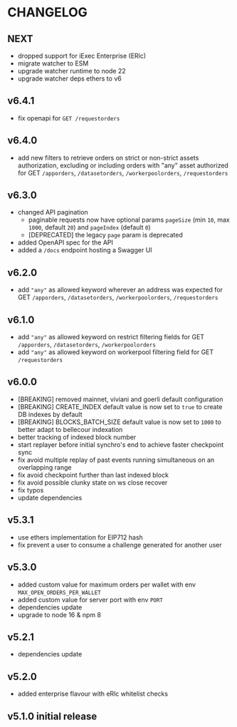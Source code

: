 # CHANGELOG

## NEXT

- dropped support for iExec Enterprise (ERlc)
- migrate watcher to ESM
- upgrade watcher runtime to node 22
- upgrade watcher deps ethers to v6

## v6.4.1

- fix openapi for `GET /requestorders`

## v6.4.0

- add new filters to retrieve orders on strict or non-strict assets authorization, excluding or including orders with "any" asset authorized for GET `/apporders`, `/datasetorders`, `/workerpoolorders`, `/requestorders`

## v6.3.0

- changed API pagination
  - paginable requests now have optional params `pageSize` (min `10`, max `1000`, default `20`) and `pageIndex` (default `0`)
  - \[DEPRECATED\] the legacy `page` param is deprecated
- added OpenAPI spec for the API
- added a `/docs` endpoint hosting a Swagger UI

## v6.2.0

- add `"any"` as allowed keyword wherever an address was expected for GET `/apporders`, `/datasetorders`, `/workerpoolorders`, `/requestorders`

## v6.1.0

- add `"any"` as allowed keyword on restrict filtering fields for GET `/apporders`, `/datasetorders`, `/workerpoolorders`
- add `"any"` as allowed keyword on workerpool filtering field for GET `/requestorders`

## v6.0.0

- \[BREAKING\] removed mainnet, viviani and goerli default configuration
- \[BREAKING\] CREATE_INDEX default value is now set to `true` to create DB indexes by default
- \[BREAKING\] BLOCKS_BATCH_SIZE default value is now set to `1000` to better adapt to bellecour indexation
- better tracking of indexed block number
- start replayer before initial synchro's end to achieve faster checkpoint sync
- fix avoid multiple replay of past events running simultaneous on an overlapping range
- fix avoid checkpoint further than last indexed block
- fix avoid possible clunky state on ws close recover
- fix typos
- update dependencies

## v5.3.1

- use ethers implementation for EIP712 hash
- fix prevent a user to consume a challenge generated for another user

## v5.3.0

- added custom value for maximum orders per wallet with env `MAX_OPEN_ORDERS_PER_WALLET`
- added custom value for server port with env `PORT`
- dependencies update
- upgrade to node 16 & npm 8

## v5.2.1

- dependencies update

## v5.2.0

- added enterprise flavour with eRlc whitelist checks

## v5.1.0 initial release
